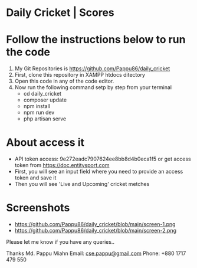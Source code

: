 # Daily Cricket | Scores

# Follow the instructions below to run the code

1. My Git Repositories is https://github.com/Pappu86/daily_cricket
2. First, clone this repository in XAMPP htdocs ditectory
3. Open this code in any of the code editor.
4. Now run the following command setp by step from your terminal
    - cd daily_cricket
    - composer update
    - npm install
    - npm run dev
    - php artisan serve

# About access it

-   API token access: 9e272eadc7907624ee8bb8d4b0eca1f5 or get access token from https://doc.entitysport.com
-   First, you will see an input field where you need to provide an access token and save it
-   Then you will see 'Live and Upcoming' cricket metches

# Screenshots

-   https://github.com/Pappu86/daily_cricket/blob/main/screen-1.png
-   https://github.com/Pappu86/daily_cricket/blob/main/screen-2.png

Please let me know if you have any queries..

Thanks
Md. Pappu Miahn
Email: cse.pappu@gmail.com
Phone: +880 1717 479 550
